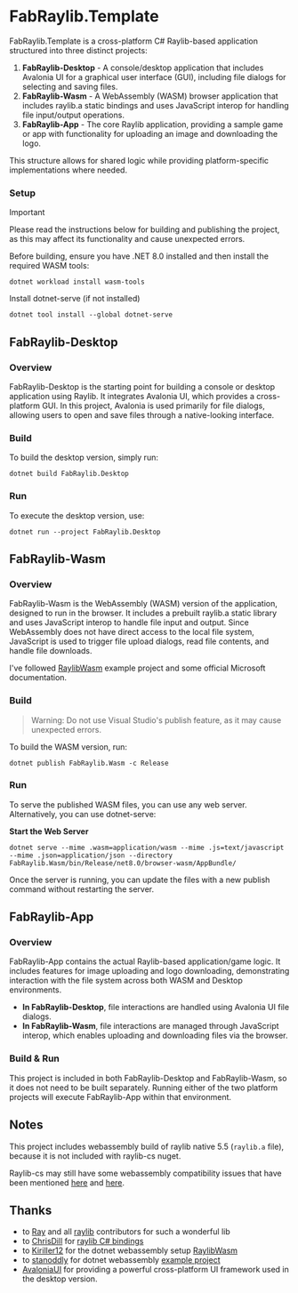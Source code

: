 # FabRaylib.Template

FabRaylib.Template is a cross-platform C# Raylib-based application structured into three distinct projects:

1. **FabRaylib-Desktop** - A console/desktop application that includes Avalonia UI for a graphical user interface (GUI), including file dialogs for selecting and saving files.
2. **FabRaylib-Wasm** - A WebAssembly (WASM) browser application that includes raylib.a static bindings and uses JavaScript interop for handling file input/output operations.
3. **FabRaylib-App** - The core Raylib application, providing a sample game or app with functionality for uploading an image and downloading the logo.

This structure allows for shared logic while providing platform-specific implementations where needed.

### Setup

> [!IMPORTANT]
> Please read the instructions below for building and publishing the project, as this may affect its functionality and cause unexpected errors.

Before building, ensure you have .NET 8.0 installed and then install the required WASM tools:

```
dotnet workload install wasm-tools
```

Install dotnet-serve (if not installed)

```
dotnet tool install --global dotnet-serve
```

## FabRaylib-Desktop

### Overview

FabRaylib-Desktop is the starting point for building a console or desktop application using Raylib.
It integrates Avalonia UI, which provides a cross-platform GUI. In this project,
Avalonia is used primarily for file dialogs, allowing users to open and save files through
a native-looking interface.

### Build

To build the desktop version, simply run:

```
dotnet build FabRaylib.Desktop
```

### Run

To execute the desktop version, use:

```
dotnet run --project FabRaylib.Desktop
```

## FabRaylib-Wasm

### Overview

FabRaylib-Wasm is the WebAssembly (WASM) version of the application, designed to run in the browser.
It includes a prebuilt raylib.a static library and uses JavaScript interop to handle file input and output.
Since WebAssembly does not have direct access to the local file system, JavaScript is used to trigger file
upload dialogs, read file contents, and handle file downloads.

I've followed [RaylibWasm](https://github.com/Kiriller12/RaylibWasm) example project and some official Microsoft documentation.

### Build

> Warning: Do not use Visual Studio's publish feature, as it may cause unexpected errors.

To build the WASM version, run:

```
dotnet publish FabRaylib.Wasm -c Release
```

### Run

To serve the published WASM files, you can use any web server. Alternatively, you can use dotnet-serve:

**Start the Web Server**

```
dotnet serve --mime .wasm=application/wasm --mime .js=text/javascript --mime .json=application/json --directory FabRaylib.Wasm/bin/Release/net8.0/browser-wasm/AppBundle/
```

Once the server is running, you can update the files with a new publish command without restarting the server.

## FabRaylib-App

### Overview

FabRaylib-App contains the actual Raylib-based application/game logic.
It includes features for image uploading and logo downloading,
demonstrating interaction with the file system across both WASM and Desktop environments.

- **In FabRaylib-Desktop**, file interactions are handled using Avalonia UI file dialogs.
- **In FabRaylib-Wasm**, file interactions are managed through JavaScript interop, which enables uploading and downloading files via the browser.

### Build & Run

This project is included in both FabRaylib-Desktop and FabRaylib-Wasm,
so it does not need to be built separately. Running either of the two platform projects will execute
FabRaylib-App within that environment.

## Notes

This project includes webassembly build of raylib native 5.5 (`raylib.a` file), because it is not included with raylib-cs nuget.

Raylib-cs may still have some webassembly compatibility issues that have been mentioned [here](https://github.com/stanoddly/DotnetRaylibWasm/issues/11) and [here](https://github.com/stanoddly/DotnetRaylibWasm/issues/4).

## Thanks

- to [Ray](https://github.com/raysan5) and all [raylib](https://github.com/raysan5/raylib) contributors for such a wonderful lib
- to [ChrisDill](https://github.com/ChrisDill) for [raylib C# bindings](https://github.com/ChrisDill/Raylib-cs)
- to [Kiriller12](https://github.com/Kiriller12) for the dotnet webassembly setup [RaylibWasm](https://github.com/Kiriller12/RaylibWasm)
- to [stanoddly](https://github.com/stanoddly) for dotnet webassembly [example project](https://github.com/stanoddly/DotnetRaylibWasm)
- [AvaloniaUI](https://github.com/AvaloniaUI/Avalonia) for providing a powerful cross-platform UI framework used in the desktop version.
